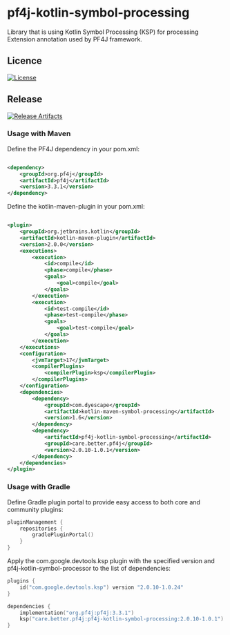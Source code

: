 # pf4j-kotlin-symbol-processing

Library that is using Kotlin Symbol Processing (KSP) for processing Extension annotation used by PF4J framework.

## Licence
[![License](https://img.shields.io/badge/license-apache%202.0-60C060.svg)](https://choosealicense.com/licenses/apache-2.0/)

## Release

[![Release Artifacts](https://maven-badges.herokuapp.com/maven-central/care.better.pf4j/pf4j-kotlin-symbol-processing/badge.svg)](https://search.maven.org/artifact/care.better.pf4j/pf4j-kotlin-symbol-processing)

### Usage with Maven

Define the PF4J dependency in your pom.xml:

```xml

<dependency>
    <groupId>org.pf4j</groupId>
    <artifactId>pf4j</artifactId>
    <version>3.3.1</version>
</dependency>

```

Define the kotlin-maven-plugin in your pom.xml:

```xml

<plugin>
    <groupId>org.jetbrains.kotlin</groupId>
    <artifactId>kotlin-maven-plugin</artifactId>
    <version>2.0.0</version>
    <executions>
        <execution>
            <id>compile</id>
            <phase>compile</phase>
            <goals>
                <goal>compile</goal>
            </goals>
        </execution>
        <execution>
            <id>test-compile</id>
            <phase>test-compile</phase>
            <goals>
                <goal>test-compile</goal>
            </goals>
        </execution>
    </executions>
    <configuration>
        <jvmTarget>17</jvmTarget>
        <compilerPlugins>
            <compilerPlugin>ksp</compilerPlugin>
        </compilerPlugins>
    </configuration>
    <dependencies>
        <dependency>
            <groupId>com.dyescape</groupId>
            <artifactId>kotlin-maven-symbol-processing</artifactId>
            <version>1.6</version>
        </dependency>
        <dependency>
            <artifactId>pf4j-kotlin-symbol-processing</artifactId>
            <groupId>care.better.pf4j</groupId>
            <version>2.0.10-1.0.1</version>
        </dependency>
    </dependencies>
</plugin>
```

### Usage with Gradle

Define Gradle plugin portal to provide easy access to both core and community plugins:

```kotlin
pluginManagement {
    repositories {
        gradlePluginPortal()
    }
}
```

Apply the com.google.devtools.ksp plugin with the specified version and pf4j-kotlin-symbol-processor to the list of dependencies:

```kotlin
plugins {
    id("com.google.devtools.ksp") version "2.0.10-1.0.24"
}

dependencies {
    implementation("org.pf4j:pf4j:3.3.1")
    ksp("care.better.pf4j:pf4j-kotlin-symbol-processing:2.0.10-1.0.1")
}
```